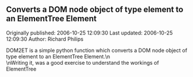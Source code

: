 ## Converts a DOM node object of type element to an ElementTree Element 
Originally published: 2006-10-25 12:09:30 
Last updated: 2006-10-25 12:09:30 
Author: Richard Philips 
 
DOM2ET is a simple python function which converts a DOM node object of type element to an ElementTree Element.\n<br>\nWriting it, was a good exercise to understand the workings of ElementTree